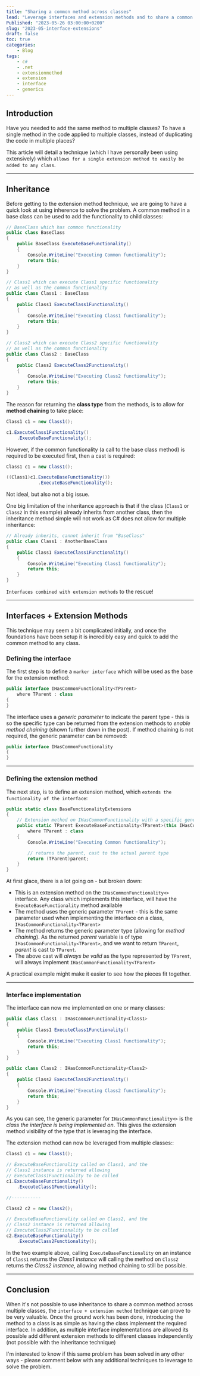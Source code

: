 ```yaml
---
title: "Sharing a common method across classes"
lead: "Leverage interfaces and extension methods and to share a common method"
Published: "2023-05-26 03:00:00+0200"
slug: "2023-05-interface-extensions"
draft: false
toc: true
categories:
    - Blog
tags:
    - c#
    - .net
    - extensionmethod
    - extension
    - interface
    - generics
---
```


## Introduction

Have you needed to add the same method to multiple classes? To have a single method in the code applied to multiple classes, instead of duplicating the code in multiple places? 

This article will detail a technique (which I have personally been using extensively) which `allows for a single extension method to easily be added to any class`.

---

## Inheritance

Before getting to the extension method technique, we are going to have a quick look at using inherence to solve the problem. A common method in a base class can be used to add the functionality to child classes:

``` csharp
// BaseClass which has common functionality
public class BaseClass
{
    public BaseClass ExecuteBaseFunctionality()
    {
        Console.WriteLine("Executing Common functionality");
        return this;
    }
}

// Class1 which can execute Class1 specific functionality
// as well as the common functionality
public class Class1 : BaseClass
{
    public Class1 ExecuteClass1Functionality()
    {
        Console.WriteLine("Executing Class1 functionality");
        return this;
    }
}

// Class2 which can execute Class2 specific functionality
// as well as the common functionality
public class Class2 : BaseClass
{
    public Class2 ExecuteClass2Functionality()
    {
        Console.WriteLine("Executing Class2 functionality");
        return this;
    }
}
```

The reason for returning the **class type** from the methods, is to allow for **method chaining** to take place:

``` csharp
Class1 c1 = new Class1();

c1.ExecuteClass1Functionality()
    .ExecuteBaseFunctionality();

```

However, if the common functionality (a call to the base class method) is required to be executed first, then a cast is required:

``` csharp
Class1 c1 = new Class1();

((Class1)c1.ExecuteBaseFunctionality())
            .ExecuteBaseFunctionality();
```

Not ideal, but also not a big issue.

One big limitation of the inheritance approach is that if the class (`Class1` or `Class2` in this example) already inherits from another class, then the inheritance method simple will not work as C# does not allow for multiple inheritance:

``` csharp
// Already inherits, cannot inherit from "BaseClass"
public class Class1 : AnotherBaseClass
{
    public Class1 ExecuteClass1Functionality()
    {
        Console.WriteLine("Executing Class1 functionality");
        return this;
    }
}
```

`Interfaces combined with extension methods` to the rescue!

---

## Interfaces + Extension Methods

This technique may seem a bit complicated initially, and once the foundations have been setup it is incredibly easy and quick to add the common method to any class.

### Defining the interface

The first step is to define a `marker interface` which will be used as the base for the extension method:

``` csharp
public interface IHasCommonFunctionality<TParent> 
    where TParent : class
{    
}
```

The interface uses a *generic parameter* to indicate the parent type - this is so the specific type can be returned from the extension methods to _enable method chaining_ (shown further down in the post). If method chaining is not required, the generic parameter can be removed:

``` csharp
public interface IHasCommonFunctionality
{
}
```

---

### Defining the extension method

The next step, is to define an extension method, which `extends the functionality of the interface`:

``` csharp
public static class BaseFunctionalityExtensions
{
    // Extension method on IHasCommonFunctionality with a specific generic type parameter
    public static TParent ExecuteBaseFunctionality<TParent>(this IHasCommonFunctionality<TParent> parent)
        where TParent : class
    {
        Console.WriteLine("Executing Common functionality");

        // returns the parent, cast to the actual parent type
        return (TParent)parent;
    }
}
```

At first glace, there is a lot going on - but broken down:
- This is an extension method on the `IHasCommonFunctionality<>` interface. Any class which implements this interface, will have the `ExecuteBaseFunctionality` method available
- The method uses the generic parameter `TParent` - this is the same parameter used when implementing the interface on a class, `IHasCommonFunctionality<TParent>`
- The method returns the generic parameter type (allowing for _method chaining_). As the returned _parent_ variable is of type `IHasCommonFunctionality<TParent>`, and we want to return `TParent`, _parent_ is cast to `TParent`.
- The above cast will _always be valid_ as the type represented by `TParent`, will always implement `IHasCommonFunctionality<TParent>`

A practical example might make it easier to see how the pieces fit together.

---

### Interface implementation

The interface can now me implemented on one or many classes:

``` csharp
public class Class1 : IHasCommonFunctionality<Class1>
{
    public Class1 ExecuteClass1Functionality()
    {
        Console.WriteLine("Executing Class1 functionality");
        return this;
    }
}

public class Class2 : IHasCommonFunctionality<Class2>
{
    public Class2 ExecuteClass2Functionality()
    {
        Console.WriteLine("Executing Class2 functionality");
        return this;
    }
}
```

As you can see, the generic parameter for `IHasCommonFunctionality<>` is the _class the interface is being implemented on_. This gives the extension method visibility of the type that is leveraging the interface.

The extension method can now be leveraged from multiple classes::

``` csharp
Class1 c1 = new Class1();

// ExecuteBaseFunctionality called on Class1, and the 
// Class1 instance is returned allowing 
// ExecuteClass1Functionality to be called
c1.ExecuteBaseFunctionality()
    .ExecuteClass1Functionality();

//-----------

Class2 c2 = new Class2();

// ExecuteBaseFunctionality called on Class2, and the 
// Class2 instance is returned allowing 
// ExecuteClass2Functionality to be called
c2.ExecuteBaseFunctionality()
    .ExecuteClass2Functionality();
```

In the two example above, calling `ExecuteBaseFunctionality` on an instance of `Class1` returns the _Class1 instance_ will calling the method on `Class2` returns the _Class2 instance_, allowing method chaining to still be possible.

---

## Conclusion

When it's not possible to use inheritance to share a common method across multiple classes, the `interface + extension method` technique can prove to be very valuable. Once the ground work has been done, introducing the method to a class is as simple as having the class implement the required interface. In addition, as multiple interface implementations are allowed its possible add different extension methods to different classes independently (not possible with the inheritance technique)

I'm interested to know if this same problem has been solved in any other ways - please comment below with any additional techniques to leverage to solve the problem.

